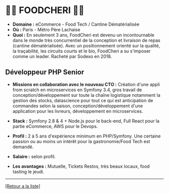 # 🥕🥑  FOODCHERI 🥕🥑 

- **Domaine :** eCommerce - Food Tech / Cantine Dématérialisée
- **Où :** Paris - Métro Père Lachaise
- **Quoi :** En seulement 3 ans, FoodCheri est devenu un incontournable dans le monde très concurrentiel de la conception et livraison de repas (cantine dématérialisée). Avec un positionnement orienté sur la qualité, la traçabilité, les circuits courts et le bio, FoodCheri a su s'imposer comme un leader. Racheté par Sodexo en 2018.

## Développeur PHP Senior

- **Missions en collaboration avec le nouveau CTO :** Création d'une appli from scratch en microservices en Symfony 3.4, gros travail de conception/développement sur toute la chaîne logistique notamment la gestion des stocks, datascience pour tout ce qui est anticipation de commandes selon la saison, conception/développement d'une application pour les livreurs, développement en microservices.

- **Stack :** Symfony 2.8 & 4 + Node.js pour le back-end, Full React pour la partie eCommerce, AWS pour le Devops.

- **Profil :** 2 à 5 ans d'expérience minimum en PHP/Symfony. Une certaine passion ou au moins un intérêt pour la gastronomie/Food Tech est demandé.

- **Salaire :** selon profil.

- **Les avantages :** Mutuelle, Tickets Restos, très beaux locaux, food tasting le jeudi.

----
<a href="https://github.com/jlondiche/job-board-php/blob/master/00README.md">[Retour a la liste]</a>